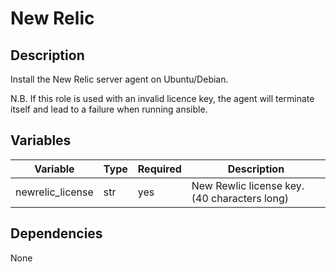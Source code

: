 # New Relic

## Description

Install the New Relic server agent on Ubuntu/Debian.

N.B. If this role is used with an invalid licence key, the agent will
terminate itself and lead to a failure when running ansible.

## Variables

| Variable         | Type | Required | Description                                  |
| -------------    | ---  | -------- | -------------                                |
| newrelic_license | str  | yes      | New Rewlic license key. (40 characters long) |


## Dependencies

None
